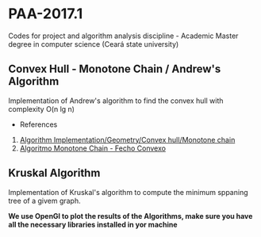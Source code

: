# PAA-2017.1

Codes for project and algorithm analysis discipline - Academic Master degree in computer science (Ceará state university)

## Convex Hull - Monotone Chain / Andrew's Algorithm
Implementation of Andrew's algorithm to find the convex hull with complexity O(n lg n)
* References
 1. [Algorithm Implementation/Geometry/Convex hull/Monotone chain](https://en.wikibooks.org/wiki/Algorithm_Implementation/Geometry/Convex_hull/Monotone_chain)
 2. [Algoritmo Monotone Chain - Fecho Convexo](https://www.youtube.com/watch?v=LTCt81qAEnE&t=462s)

## Kruskal Algorithm
Implementation of Kruskal's algorithm to compute the minimum sppaning tree of a givem graph.

**We use OpenGl to plot the results of the Algorithms, make sure you have all the necessary libraries installed in yor machine**
